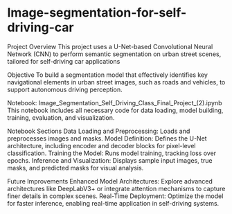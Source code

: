 # Image-segmentation-for-self-driving-car

Project Overview
This project uses a U-Net-based Convolutional Neural Network (CNN) to perform semantic segmentation on urban street scenes, tailored for self-driving car applications

Objective
To build a segmentation model that effectively identifies key navigational elements in urban street images, such as roads and vehicles, to support autonomous driving perception.

Notebook: Image_Segmentation_Self_Driving_Class_Final_Project_(2).ipynb
This notebook includes all necessary code for data loading, model building, training, evaluation, and visualization.

Notebook Sections
Data Loading and Preprocessing: Loads and preprocesses images and masks.
Model Definition: Defines the U-Net architecture, including encoder and decoder blocks for pixel-level classification.
Training the Model: Runs model training, tracking loss over epochs.
Inference and Visualization: Displays sample input images, true masks, and predicted masks for visual analysis.

Future Improvements
Enhanced Model Architectures: Explore advanced architectures like DeepLabV3+ or integrate attention mechanisms to capture finer details in complex scenes.
Real-Time Deployment: Optimize the model for faster inference, enabling real-time application in self-driving systems.
